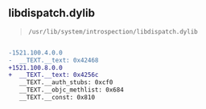 ## libdispatch.dylib

> `/usr/lib/system/introspection/libdispatch.dylib`

```diff

-1521.100.4.0.0
-  __TEXT.__text: 0x42468
+1521.100.8.0.0
+  __TEXT.__text: 0x4256c
   __TEXT.__auth_stubs: 0xcf0
   __TEXT.__objc_methlist: 0x684
   __TEXT.__const: 0x810

```
